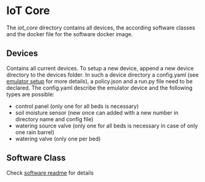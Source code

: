 # IoT Core
The _iot_core_ directory contains all devices, the according software classes and the docker file for the software docker
image.

## Devices
Contains all current devices. To setup a new device, append a new device directory to the devices folder.
In such a device directory a config.yaml (see [emulator 
setup](https://gitlab.mi.hdm-stuttgart.de/csiot-tools/emulator/-/blob/master/README.md) for more details), a policy.json 
and a run.py file need to be declared. The config.yaml describe the emulator device and the following types are possible:
- control panel (only one for all beds is necessary)
- soil moisture sensor (new once can added with a new number in directory name and config file)
- watering source valve (only one for all beds is necessary in case of only one rain barrel)
- watering valve (only one per bed)


## Software Class
Check [software readme](software_class/README.md) for details
